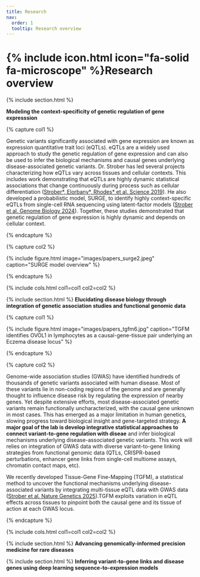 ```yaml
---
title: Research
nav:
  order: 1
  tooltip: Research overview
---
```


# {% include icon.html icon="fa-solid fa-microscope" %}Research overview

{% include section.html %}

**Modeling the context-specificity of genetic regulation of gene expresssion**

{% capture col1 %}

Genetic variants significantly associated with gene expression are known as expression quantitative trait loci (eQTLs). eQTLs are a widely used approach to study the genetic regulation of gene expression and can also be used to infer the biological mechanisms and causal genes underlying disease-associated genetic variants. Dr. Strober has led several projects characterizing how eQTLs vary across tissues and cellular contexts. This includes work demonstrating that eQTLs are highly dynamic statistical associations that change continuously during process such as cellular differentiation ([Strober*, Elorbany*, Rhodes* et al. Science 2019](https://pubmed.ncbi.nlm.nih.gov/31249060/)). He also developed a probabilistic model, SURGE, to identify highly context-specific eQTLs from single-cell RNA sequencing using latent-factor models ([Strober et al. Genome Biology 2024](https://genomebiology.biomedcentral.com/articles/10.1186/s13059-023-03152-z)). Together, these studies demonstrated that genetic regulation of gene expression is highly dynamic and depends on cellular context. 

{% endcapture %}

{% capture col2 %}

{% include figure.html image="images/papers_surge2.jpeg" caption="SURGE model overview" %}

{% endcapture %}

{% include cols.html col1=col1 col2=col2 %}

{% include section.html %}
**Elucidating disease biology through integration of genetic association studies and functional genomic data**

{% capture col1 %}

{% include figure.html image="images/papers_tgfm6.jpg" caption="TGFM identifies OVOL1 in lymphocytes as a causal-gene-tissue pair underlying an Eczema disease locus" %}

{% endcapture %}


{% capture col2 %}

Genome-wide association studies (GWAS) have identified hundreds of thousands of genetic variants associated with human disease. Most of these variants lie in non-coding regions of the genome and are generally thought to influence disease risk by regulating the expression of nearby genes. Yet despite extensive efforts, most disease-associated genetic variants remain functionally uncharacterized, with the causal gene unknown in most cases. This has emerged as a major limitation in human genetics, slowing progress toward biological insight and gene-targeted strategy. **A major goal of the lab is develop integrative statistical approaches to connect variant-to-gene regulation with diseae** and infer biological mechanisms underlying disease-associated genetic variants. This work will relies on integration of GWAS data with diverse variant-to-gene linking strategies from functional genomic data (QTLs, CRISPR-based perturbations, enhancer gene links from single-cell multiome assays, chromatin contact maps, etc). 

We recently developed Tissue-Gene Fine-Mapping (TGFM), a statistical method to uncover the functional mechanisms underlying disease-associated variants by integrating multi-tissue eQTL data with GWAS data ([Strober et al. Nature Genetics 2025](https://pubmed.ncbi.nlm.nih.gov/37961337/)).TGFM exploits variation in eQTL effects across tissues to pinpoint both the causal gene and its tissue of action at each GWAS locus.

{% endcapture %}


{% include cols.html col1=col1 col2=col2 %}



{% include section.html %}
**Advancing genomically-informed precision medicine for rare diseases**

{% include section.html %}
**Inferring variant-to-gene links and disease genes using deep learning sequence-to-expression models**
